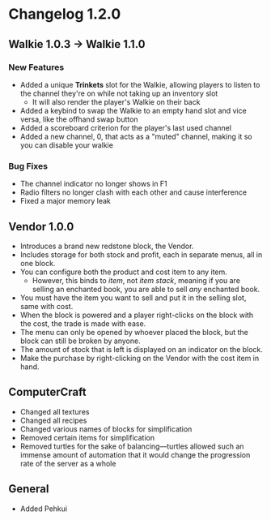 # Changelog 1.2.0

## Walkie 1.0.3 -> Walkie 1.1.0

### New Features
- Added a unique **Trinkets** slot for the Walkie, allowing players to listen to the channel they're on while not taking up an inventory slot
    - It will also render the player's Walkie on their back
- Added a keybind to swap the Walkie to an empty hand slot and vice versa, like the offhand swap button
- Added a scoreboard criterion for the player's last used channel
- Added a new channel, 0, that acts as a "muted" channel, making it so you can disable your walkie

### Bug Fixes
- The channel indicator no longer shows in F1
- Radio filters no longer clash with each other and cause interference
- Fixed a major memory leak

## Vendor 1.0.0
- Introduces a brand new redstone block, the Vendor.
- Includes storage for both stock and profit, each in separate menus, all in one block.
- You can configure both the product and cost item to any item.
    - However, this binds to *item*, not *item stack*, meaning if you are selling an enchanted book, you are able to sell *any* enchanted book.
- You must have the item you want to sell and put it in the selling slot, same with cost.
- When the block is powered and a player right-clicks on the block with the cost, the trade is made with ease.
- The menu can only be opened by whoever placed the block, but the block can still be broken by anyone.
- The amount of stock that is left is displayed on an indicator on the block.
- Make the purchase by right-clicking on the Vendor with the cost item in hand.

## ComputerCraft
- Changed all textures
- Changed all recipes
- Changed various names of blocks for simplification
- Removed certain items for simplification
- Removed turtles for the sake of balancing—turtles allowed such an immense amount of automation that it would change the progression rate of the server as a whole

## General
- Added Pehkui
